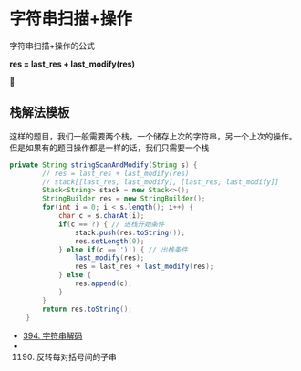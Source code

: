 # 字符串扫描+操作

字符串扫描+操作的公式

**res = last_res + last_modify(res)**



## 栈解法模板

这样的题目，我们一般需要两个栈，一个储存上次的字符串，另一个上次的操作。但是如果有的题目操作都是一样的话，我们只需要一个栈


```java
private String stringScanAndModify(String s) {
        // res = last_res + last_modify(res)
        // stack[[last_res, last_modify], [last_res, last_modify]]
        Stack<String> stack = new Stack<>();
        StringBuilder res = new StringBuilder();
        for(int i = 0; i < s.length(); i++) {
            char c = s.charAt(i);
            if(c == ?) { // 进栈开始条件
                stack.push(res.toString());
                res.setLength(0);
            } else if(c == ')') { // 出栈条件
                last_modify(res);
                res = last_res + last_modify(res);
            } else {
                res.append(c);
            }
        }
        return res.toString();
    }
```

* [394. 字符串解码](./394.decode-string/394.md)
* 1190. 反转每对括号间的子串